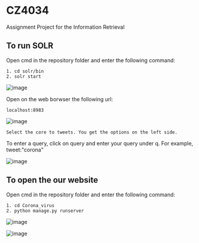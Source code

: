# CZ4034
Assignment Project for the Information Retrieval

<h2> To run SOLR </h2> 
Open cmd in the repository folder and enter the following command:

    1. cd solr/bin    
    2. solr start
    
![image](https://user-images.githubusercontent.com/42071654/80273040-87209d00-8701-11ea-81fa-4e7519fe6c82.png)

Open on the web borwser the following url:

    localhost:8983
   
![image](https://user-images.githubusercontent.com/42071654/80273076-d070ec80-8701-11ea-92f1-91ebdfdd97a1.png)

    Select the core to tweets. You get the options on the left side.

To enter a query, click on query and enter your query under q. For example, tweet:"corona"

![image](https://user-images.githubusercontent.com/42071654/80273139-48d7ad80-8702-11ea-893a-66a97cd295f4.png)

<h2>To open the our website</h2>

Open cmd in the repository folder and enter the following command:

    1. cd Corona_virus    
    2. python manage.py runserver
  
![image](https://user-images.githubusercontent.com/42071654/80273170-a66bfa00-8702-11ea-9cfc-9015ad88c55a.png)

![image](https://user-images.githubusercontent.com/42071654/80273186-baaff700-8702-11ea-8944-8c6ee5c27443.png)
